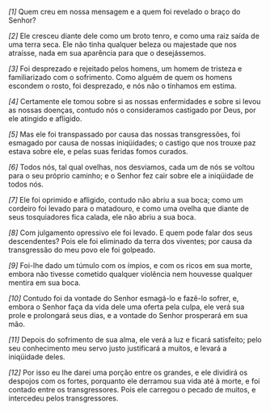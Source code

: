 *[1]* Quem creu em nossa mensagem e a quem foi revelado o braço do Senhor?

*[2]* Ele cresceu diante dele como um broto tenro, e como uma raiz saída de uma terra seca. Ele não tinha qualquer beleza ou majestade que nos atraísse, nada em sua aparência para que o desejássemos.

*[3]* Foi desprezado e rejeitado pelos homens, um homem de tristeza e familiarizado com o sofrimento. Como alguém de quem os homens escondem o rosto, foi desprezado, e nós não o tínhamos em estima.

*[4]* Certamente ele tomou sobre si as nossas enfermidades e sobre si levou as nossas doenças, contudo nós o consideramos castigado por Deus, por ele atingido e afligido.

*[5]* Mas ele foi transpassado por causa das nossas transgressões, foi esmagado por causa de nossas iniqüidades; o castigo que nos trouxe paz estava sobre ele, e pelas suas feridas fomos curados.

*[6]* Todos nós, tal qual ovelhas, nos desviamos, cada um de nós se voltou para o seu próprio caminho; e o Senhor fez cair sobre ele a iniqüidade de todos nós.

*[7]* Ele foi oprimido e afligido, contudo não abriu a sua boca; como um cordeiro foi levado para o matadouro, e como uma ovelha que diante de seus tosquiadores fica calada, ele não abriu a sua boca.

*[8]* Com julgamento opressivo ele foi levado. E quem pode falar dos seus descendentes? Pois ele foi eliminado da terra dos viventes; por causa da transgressão do meu povo ele foi golpeado.

*[9]* Foi-lhe dado um túmulo com os ímpios, e com os ricos em sua morte, embora não tivesse cometido qualquer violência nem houvesse qualquer mentira em sua boca.

*[10]* Contudo foi da vontade do Senhor esmagá-lo e fazê-lo sofrer, e, embora o Senhor faça da vida dele uma oferta pela culpa, ele verá sua prole e prolongará seus dias, e a vontade do Senhor prosperará em sua mão.

*[11]* Depois do sofrimento de sua alma, ele verá a luz e ficará satisfeito; pelo seu conhecimento meu servo justo justificará a muitos, e levará a iniqüidade deles.

*[12]* Por isso eu lhe darei uma porção entre os grandes, e ele dividirá os despojos com os fortes, porquanto ele derramou sua vida até à morte, e foi contado entre os transgressores. Pois ele carregou o pecado de muitos, e intercedeu pelos transgressores.

